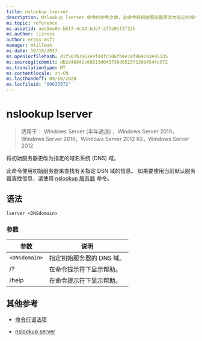 ```yaml
---
title: nslookup lserver
description: Nslookup lserver 命令的参考文章，此命令将初始服务器更改为指定的域名系统 (DNS) 域。
ms.topic: reference
ms.assetid: aee5ea0b-bb17-4c14-bde7-2f7a91f2f22b
ms.author: lizross
author: eross-msft
manager: mtillman
ms.date: 10/16/2017
ms.openlocfilehash: d1f507b1a61e9fd4fc506fb4e74f869c83e95335
ms.sourcegitcommit: db2d46842c68813d043738d6523f13d8454fc972
ms.translationtype: MT
ms.contentlocale: zh-CN
ms.lasthandoff: 09/10/2020
ms.locfileid: "89635672"
---
```

# <a name="nslookup-lserver"></a>nslookup lserver

> 适用于： Windows Server (半年通道) ，Windows Server 2019，Windows Server 2016，Windows Server 2012 R2，Windows Server 2012

将初始服务器更改为指定的域名系统 (DNS) 域。

此命令使用初始服务器来查找有关指定 DSN 域的信息。 如果要使用当前默认服务器查找信息，请使用 [nslookup 服务器](nslookup-server.md) 命令。

## <a name="syntax"></a>语法

```
lserver <DNSdomain>
```

### <a name="parameters"></a>参数

| 参数 | 说明 |
| --------- | ----------- |
| `<DNSdomain>` | 指定初始服务器的 DNS 域。 |
| /? | 在命令提示符下显示帮助。 |
| /help | 在命令提示符下显示帮助。 |

## <a name="additional-references"></a>其他参考

- [命令行语法项](command-line-syntax-key.md)

- [nslookup server](nslookup-server.md)
